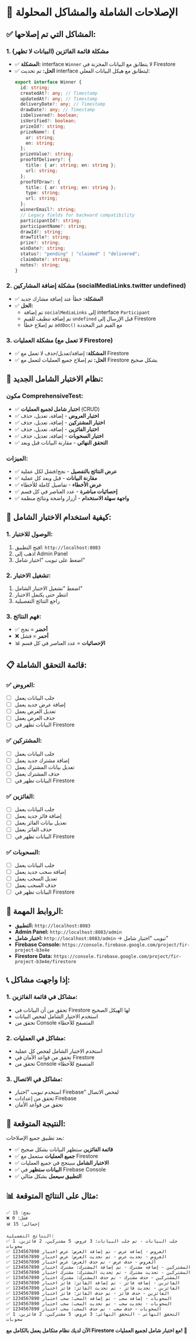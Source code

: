 # 🔧 الإصلاحات الشاملة والمشاكل المحلولة

## ✅ **المشاكل التي تم إصلاحها:**

### **1. مشكلة قائمة الفائزين (البيانات لا تظهر)**

- ✅ **المشكلة:** interface `Winner` لا يتطابق مع البيانات المخزنة في Firestore
- ✅ **الحل:** تم تحديث interface ليتطابق مع هيكل البيانات الفعلي:
  ```typescript
  export interface Winner {
    id: string;
    createdAt?: any; // Timestamp
    updatedAt?: any; // Timestamp
    deliveryDate?: any; // Timestamp
    drawDate?: any; // Timestamp
    isDelivered?: boolean;
    isVerified?: boolean;
    prizeId?: string;
    prizeName?: {
      ar: string;
      en: string;
    };
    prizeValue?: string;
    proofOfDelivery?: {
      title: { ar: string; en: string };
      url: string;
    };
    proofOfDraw?: {
      title: { ar: string; en: string };
      type: string;
      url: string;
    };
    winnerEmail?: string;
    // Legacy fields for backward compatibility
    participantId?: string;
    participantName?: string;
    drawId?: string;
    drawTitle?: string;
    prize?: string;
    winDate?: string;
    status?: "pending" | "claimed" | "delivered";
    claimDate?: string;
    notes?: string;
  }
  ```

### **2. مشكلة إضافة المشاركين (socialMediaLinks.twitter undefined)**

- ✅ **المشكلة:** خطأ عند إضافة مشارك جديد
- ✅ **الحل:**
  - تم إضافة `socialMediaLinks` إلى interface `Participant`
  - تم إضافة تنظيف للقيم `undefined` قبل الإرسال إلى Firestore
  - تم إصلاح خطأ `addDoc()` مع القيم غير المحددة

### **3. مشكلة العمليات (لا تعمل مع Firestore)**

- ✅ **المشكلة:** إضافة/تعديل/حذف لا تعمل مع Firestore
- ✅ **الحل:** تم إصلاح جميع العمليات لتعمل مع Firestore بشكل صحيح

## 🧪 **نظام الاختبار الشامل الجديد:**

### **مكون ComprehensiveTest:**

- ✅ **اختبار شامل لجميع العمليات** (CRUD)
- ✅ **اختبار العروض** - إضافة، تعديل، حذف
- ✅ **اختبار المشتركين** - إضافة، تعديل، حذف
- ✅ **اختبار الفائزين** - إضافة، تعديل، حذف
- ✅ **اختبار السحوبات** - إضافة، تعديل، حذف
- ✅ **التحقق النهائي** - مقارنة البيانات قبل وبعد

### **الميزات:**

- ✅ **عرض النتائج بالتفصيل** - نجح/فشل لكل عملية
- ✅ **مقارنة البيانات** - قبل وبعد كل عملية
- ✅ **عرض الأخطاء** - تفاصيل كاملة للأخطاء
- ✅ **إحصائيات مباشرة** - عدد العناصر في كل قسم
- ✅ **واجهة سهلة الاستخدام** - أزرار واضحة ونتائج منظمة

## 🚀 **كيفية استخدام الاختبار الشامل:**

### **1. الوصول للاختبار:**

1. افتح التطبيق: `http://localhost:8083`
2. اذهب إلى Admin Panel
3. اضغط على تبويب "اختبار شامل"

### **2. تشغيل الاختبار:**

1. اضغط "تشغيل الاختبار الشامل"
2. انتظر حتى يكتمل الاختبار
3. راجع النتائج التفصيلية

### **3. فهم النتائج:**

- ✅ **أخضر** = نجح
- ❌ **أحمر** = فشل
- 📊 **الإحصائيات** = عدد العناصر في كل قسم

## 📋 **قائمة التحقق الشاملة:**

### **✅ العروض:**

- [ ] جلب البيانات يعمل
- [ ] إضافة عرض جديد يعمل
- [ ] تعديل العرض يعمل
- [ ] حذف العرض يعمل
- [ ] البيانات تظهر في Firestore

### **✅ المشتركين:**

- [ ] جلب البيانات يعمل
- [ ] إضافة مشترك جديد يعمل
- [ ] تعديل بيانات المشترك يعمل
- [ ] حذف المشترك يعمل
- [ ] البيانات تظهر في Firestore

### **✅ الفائزين:**

- [ ] جلب البيانات يعمل
- [ ] إضافة فائز جديد يعمل
- [ ] تعديل بيانات الفائز يعمل
- [ ] حذف الفائز يعمل
- [ ] البيانات تظهر في Firestore

### **✅ السحوبات:**

- [ ] جلب البيانات يعمل
- [ ] إضافة سحب جديد يعمل
- [ ] تعديل السحب يعمل
- [ ] حذف السحب يعمل
- [ ] البيانات تظهر في Firestore

## 🔗 **الروابط المهمة:**

- **التطبيق:** `http://localhost:8083`
- **Admin Panel:** `http://localhost:8083/admin`
- **اختبار شامل:** `http://localhost:8083/admin` → تبويب "اختبار شامل"
- **Firebase Console:** `https://console.firebase.google.com/project/fir-project-b3e4e`
- **Firestore Data:** `https://console.firebase.google.com/project/fir-project-b3e4e/firestore`

## 📞 **إذا واجهت مشاكل:**

### **1. مشاكل في قائمة الفائزين:**

- تحقق من أن البيانات في Firestore لها الهيكل الصحيح
- استخدم الاختبار الشامل لفحص البيانات
- تحقق من Console المتصفح للأخطاء

### **2. مشاكل في العمليات:**

- استخدم الاختبار الشامل لفحص كل عملية
- تحقق من قواعد الأمان في Firestore
- تحقق من Console المتصفح للأخطاء

### **3. مشاكل في الاتصال:**

- استخدم تبويب "اختبار Firebase" لفحص الاتصال
- تحقق من إعدادات Firebase
- تحقق من قواعد الأمان

## 🎯 **النتيجة المتوقعة:**

بعد تطبيق جميع الإصلاحات:

- ✅ **قائمة الفائزين** ستظهر البيانات بشكل صحيح
- ✅ **جميع العمليات** ستعمل مع Firestore
- ✅ **الاختبار الشامل** سينجح في جميع العمليات
- ✅ **البيانات ستظهر** في Firebase Console
- ✅ **التطبيق سيعمل** بشكل مثالي

## 📊 **مثال على النتائج المتوقعة:**

```
✅ نجح: 15
❌ فشل: 0
📊 إجمالي: 15

النتائج التفصيلية:
✅ جلب البيانات - تم جلب البيانات: 3 عروض، 5 مشتركين، 2 فائزين، 1 سحوبات
✅ العروض - إضافة عرض - تم إضافة العرض: عرض اختبار 1234567890
✅ العروض - تحديث عرض - تم تحديث العرض: عرض اختبار 1234567890
✅ العروض - حذف عرض - تم حذف العرض: عرض اختبار 1234567890
✅ المشتركين - إضافة مشترك - تم إضافة المشترك: مشترك اختبار 1234567890
✅ المشتركين - تحديث مشترك - تم تحديث المشترك: مشترك اختبار 1234567890
✅ المشتركين - حذف مشترك - تم حذف المشترك: مشترك اختبار 1234567890
✅ الفائزين - إضافة فائز - تم إضافة الفائز: فائز اختبار 1234567890
✅ الفائزين - تحديث فائز - تم تحديث الفائز: فائز اختبار 1234567890
✅ الفائزين - حذف فائز - تم حذف الفائز: فائز اختبار 1234567890
✅ السحوبات - إضافة سحب - تم إضافة السحب: سحب اختبار 1234567890
✅ السحوبات - تحديث سحب - تم تحديث السحب: سحب اختبار 1234567890
✅ السحوبات - حذف سحب - تم حذف السحب: سحب اختبار 1234567890
✅ التحقق النهائي - التحقق النهائي: 3 عروض، 5 مشتركين، 2 فائزين، 1 سحوبات
```

**الآن لديك نظام متكامل يعمل بالكامل مع Firestore مع اختبار شامل لجميع العمليات! 🚀**
